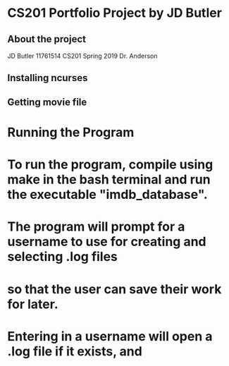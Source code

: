 # CS201 Portfolio Project by JD Butler
## About the project
JD Butler
11761514
CS201 Spring 2019
Dr. Anderson

## Installing ncurses

## Getting movie file

# Running the Program
# To run the program, compile using make in the bash terminal and run the executable "imdb_database".
# The program will prompt for a username to use for creating and selecting .log files
# so that the user can save their work for later.
# Entering in a username will open a .log file if it exists, and 